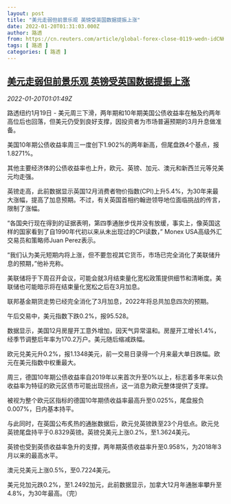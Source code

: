 ```yaml
---
layout: post
title: "美元走弱但前景乐观 英镑受英国数据提振上涨"
date: 2022-01-20T01:31:03.000Z
author: 路透
from: https://cn.reuters.com/article/global-forex-close-0119-wedn-idCNKBS2JU02H
tags: [ 路透 ]
categories: [ 路透 ]
---
```

<!--1642642263000-->
[美元走弱但前景乐观 英镑受英国数据提振上涨](https://cn.reuters.com/article/global-forex-close-0119-wedn-idCNKBS2JU02H)
------

<div>
<div><i>2022-01-20T01:01:49Z</i></div><p>路透纽约1月19日 - 美元周三下滑，两年期和10年期美国公债收益率在触及约两年高位后也回落，但美元仍受到良好支撑，因投资者为市场普遍预期的3月升息做准备。</p><p>美国10年期公债收益率周三一度创下1.902%的两年新高，但尾盘跌4个基点，报1.8271%。</p><p>其他主要经济体的公债收益率也上升，欧元、英镑、加元、澳元和新西兰元等兑美元均走强。</p><p>英镑走高，此前数据显示英国12月消费者物价指数(CPI)上升5.4%，为30年来最大涨幅，提高了加息预期。不过，有关英国首相约翰逊领导地位面临挑战的传言，限制了涨幅。</p><p>“各国央行现在得到的证据表明，第四季通胀步伐并没有放缓，事实上，像英国这样的国家看到了自1990年代初以来从未出现过的CPI读数，” Monex USA高级外汇交易员和策略师Juan Perez表示。</p><p>“我们认为美元短期内将上涨，但不要忽视其它货币，市场已完全消化了美联储升息的预期，”他补充称。</p><p>美联储将于下周召开会议，可能会就3月结束量化宽松政策提供细节和清晰度。美联储也可能暗示将在结束量化宽松之后在3月加息。</p><p>联邦基金期货走势已经完全消化了3月加息，2022年将总共加息四次的预期。</p><p>午后交易中，美元指数下跌0.2%，报95.528。</p><p>数据显示，美国12月房屋开工意外增加，因天气异常温和。房屋开工增长1.4%，经季节调整后年率为170.2万户。美元随后缩减跌幅。</p><p>欧元兑美元升0.2%，报1.1348美元，前一交易日录得一个月来最大单日跌幅。欧元在美元指数中权重最大。</p><p>周三，德国10年期公债收益率自2019年以来首次升至0%以上，标志着多年来以负收益率为特征的欧元区债市可能出现拐点，这一消息为欧元整体提供了支撑。</p><p>被视为整个欧元区指标的德国10年期债收益率最高升至0.025%，尾盘报负0.007%，日内基本持平。</p><p>与此同时，在英国公布炙热的通胀数据后，欧元兑英镑跌至23个月低点。欧元兑英镑尾盘持平于0.8329英镑。英镑兑美元上涨0.2%，至1.3624美元。</p><p>英镑也受到英债收益率急升的支撑，两年期英债收益率升至0.958%，为2018年3月以来的最高水平。</p><p>澳元兑美元上涨0.5%，至0.7224美元。</p><p>美元兑加元跌0.2%，至1.2492加元，此前数据显示，加拿大12月年通胀率攀升至4.8%，为30年最高。（完）</p>
</div>
